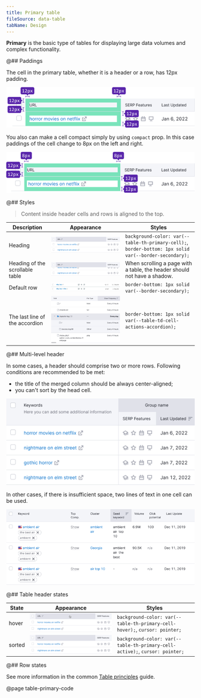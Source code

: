 ```yaml
---
title: Primary table
fileSource: data-table
tabName: Design
---
```


**Primary** is the basic type of tables for displaying large data volumes and complex functionality.

@## Paddings

The cell in the primary table, whether it is a header or a row, has 12px padding.

![primary scheme](static/primary-paddings.png)

You also can make a cell compact simply by using `compact` prop. In this case paddings of the cell change to 8px on the left and right.

![compact scheme](static/primary-compact-paddings.png)

@## Styles

> Content inside header cells and rows is aligned to the top.

| Description                     | Appearance                                | Styles                                                                                                 |
| ------------------------------- | ----------------------------------------- | ------------------------------------------------------------------------------------------------------ |
| Heading                         | ![th styles](static/th-styles.png)        | `background-color: var(--table-th-primary-cell);`, `border-bottom: 1px solid var(--border-secondary);` |
| Heading of the scrollable table | ![th styles](static/th-styles-scroll.png) | When scrolling a page with a table, the header should not have a shadow.                               |
| Default row                     | ![td default](static/td-default.png)      | `border-bottom: 1px solid var(--border-secondary);`                                                    |
| The last line of the accordion  | ![table accordion](static/accordion.png)  | `border-bottom: 1px solid var(--table-td-cell-actions-accordion);`                                     |

@## Multi-level header

In some cases, a header should comprise two or more rows. Following conditions are recommended to be met:

- the title of the merged column should be always center-aligned;
- you can't sort by the head cell.

![table head example](static/two-row-head.png)

In other cases, if there is insufficient space, two lines of text in one cell can be used.

![table head example](static/two-row-name-head.png)

@## Table header states

| State  | Appearance                         | Styles                                                                       |
| ------ | ---------------------------------- | ---------------------------------------------------------------------------- |
| hover  | ![th hover](static/th-hover.png)   | `background-color: var(--table-th-primary-cell-hover);`, `cursor: pointer;`  |
| sorted | ![th sorted](static/th-styles.png) | `background-color: var(--table-th-primary-cell-active);`, `cursor: pointer;` |

@## Row states

See more information in the common [Table principles](/table-group/table/#a1c3dd) guide.

@page table-primary-code
